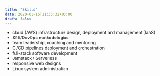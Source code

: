```yaml
---
title: "Skills"
date: 2020-01-16T11:35:32+03:00
draft: false
---
```


- cloud (AWS) infrastructure design, deployment and management (IaaS)
- SRE/DevOps methodologies
- team leadership, coaching and mentoring
- CI/CD pipelines deployment and orchestration
- full-stack software development
- Jamstack / Serverless
- responsive web designs
- Linux system administration
